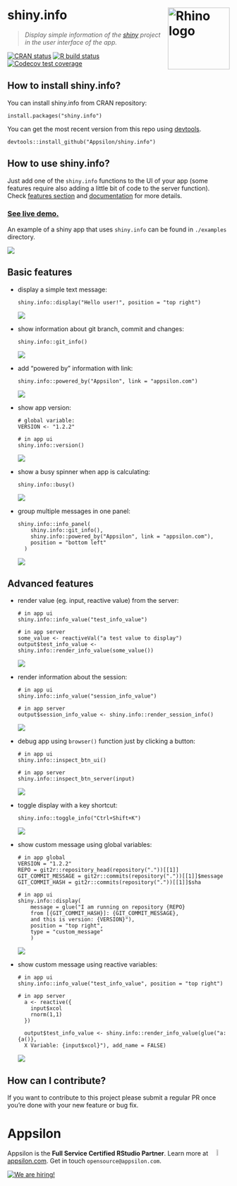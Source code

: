 # shiny.info <a href="https://appsilon.github.io/shiny.info/"><img src="man/figures/logo.png" align="right" alt="Rhino logo" style="height: 140px;"></a>
> _Display simple information of the [shiny](https://shiny.rstudio.com) project in the user interface of the app._

<!-- badges: start -->
[![CRAN
status](https://www.r-pkg.org/badges/version/shiny.info)](https://cran.r-project.org/package=shiny.info)
[![R build
status](https://github.com/Appsilon/shiny.info/workflows/R-CMD-check/badge.svg)](https://github.com/Appsilon/shiny.info/actions?workflow=R-CMD-check)
[![Codecov test
coverage](https://codecov.io/gh/Appsilon/shiny.info/branch/master/graph/badge.svg)](https://codecov.io/gh/Appsilon/shiny.info?branch=master)
<!-- badges: end -->
## How to install shiny.info?

You can install shiny.info from CRAN repository:

    install.packages("shiny.info")

You can get the most recent version from this repo using
[devtools](https://github.com/hadley/devtools).

    devtools::install_github("Appsilon/shiny.info")

## How to use shiny.info?

Just add one of the `shiny.info` functions to the UI of your app (some
features require also adding a little bit of code to the server
function). Check [features section](#basic-features) and
[documentation](https://cran.r-project.org/web/packages/shiny.info/shiny.info.pdf)
for more details.

<h3><a href="https://demo.appsilon.ai/apps/shiny_info_demo/">See live demo.</a></h3>

An example of a shiny app that uses `shiny.info` can be found in
`./examples` directory.

![](man/figures/example.gif)

## Basic features

  - display a simple text message:

        shiny.info::display("Hello user!", position = "top right")

    ![](man/figures/display.png)

  - show information about git branch, commit and changes:

        shiny.info::git_info()

    ![](man/figures/git.png)

  - add “powered by” information with link:

        shiny.info::powered_by("Appsilon", link = "appsilon.com")

    ![](man/figures/powered.png)

  - show app version:

        # global variable:
        VERSION <- "1.2.2"

        # in app ui
        shiny.info::version()

    ![](man/figures/version.png)

  - show a busy spinner when app is calculating:

        shiny.info::busy()

    ![](man/figures/busy.gif)

  - group multiple messages in one panel:

        shiny.info::info_panel(
            shiny.info::git_info(),
            shiny.info::powered_by("Appsilon", link = "appsilon.com"),
            position = "bottom left"
          )

    ![](man/figures/panel.png)

## Advanced features

  - render value (eg. input, reactive value) from the server:

        # in app ui
        shiny.info::info_value("test_info_value")

        # in app server
        some_value <- reactiveVal("a test value to display")
        output$test_info_value <- shiny.info::render_info_value(some_value())

    ![](man/figures/info_value.png)

  - render information about the session:

        # in app ui
        shiny.info::info_value("session_info_value")

        # in app server
        output$session_info_value <- shiny.info::render_session_info()

    ![](man/figures/session.png)

  - debug app using `browser()` function just by clicking a button:

        # in app ui
        shiny.info::inspect_btn_ui()

        # in app server
        shiny.info::inspect_btn_server(input)

    ![](man/figures/inspect_button.png)

  - toggle display with a key shortcut:

        shiny.info::toggle_info("Ctrl+Shift+K")

    ![](man/figures/shortcut.gif)

  - show custom message using global variables:

        # in app global
        VERSION = "1.2.2"
        REPO = git2r::repository_head(repository("."))[[1]]
        GIT_COMMIT_MESSAGE = git2r::commits(repository("."))[[1]]$message
        GIT_COMMIT_HASH = git2r::commits(repository("."))[[1]]$sha

        # in app ui
        shiny.info::display(
            message = glue("I am running on repository {REPO}
            from [{GIT_COMMIT_HASH}]: {GIT_COMMIT_MESSAGE},
            and this is version: {VERSION}"),
            position = "top right",
            type = "custom_message"
            )

    ![](man/figures/global_variables_custom_message.png)

  - show custom message using reactive variables:

    <!-- end list -->

        # in app ui
        shiny.info::info_value("test_info_value", position = "top right")

        # in app server
          a <- reactive({
            input$xcol
            rnorm(1,1)
          })

          output$test_info_value <- shiny.info::render_info_value(glue("a: {a()},
          X Variable: {input$xcol}"), add_name = FALSE)

    ![](man/figures/reactive_variables_custom_message.png)

## How can I contribute?

If you want to contribute to this project please submit a regular PR
once you’re done with your new feature or bug fix.

Appsilon
========

<img src="https://avatars0.githubusercontent.com/u/6096772" align="right" alt="" width="6%" />

Appsilon is the **Full Service Certified RStudio Partner**. Learn more
at [appsilon.com](https://appsilon.com). Get in touch `opensource@appsilon.com`.

<a href = "https://appsilon.com/careers/" target="_blank"><img src="http://d2v95fjda94ghc.cloudfront.net/hiring.png" alt="We are hiring!"/></a>
